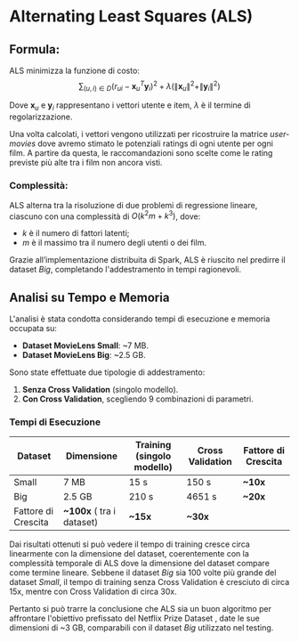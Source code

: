 # **Alternating Least Squares (ALS)**  
## **Formula**: 
ALS minimizza la funzione di costo:
$$\sum_{(u, i) \in D} (r_{ui} - \mathbf{x}_u^T \mathbf{y}_i)^2 + \lambda (\|\mathbf{x}_u\|^2 + \|\mathbf{y}_i\|^2)$$

Dove $\mathbf{x}_u$ e $\mathbf{y}_i$ rappresentano i vettori utente e item, $\lambda$ è il termine di regolarizzazione.

Una volta calcolati, i vettori vengono utilizzati per ricostruire la matrice _user-movies_ dove avremo stimato le potenziali ratings di ogni utente per ogni film. A partire da questa, le raccomandazioni sono scelte come le rating previste più alte tra i film non ancora visti.
     
### **Complessità**:  
ALS alterna tra la risoluzione di due problemi di regressione lineare, ciascuno con una complessità di $O(k^2 m + k^3)$, dove:
- $k$ è il numero di fattori latenti;
- $m$ è il massimo tra il numero degli utenti o dei film.  
     
Grazie all’implementazione distribuita di Spark, ALS è riuscito nel predirre il dataset _Big_, completando l'addestramento in tempi ragionevoli.

## **Analisi su Tempo e Memoria**  

L'analisi è stata condotta considerando tempi di esecuzione e memoria occupata su:  
- **Dataset MovieLens Small**: ~7 MB.  
- **Dataset MovieLens Big**: ~2.5 GB.  

Sono state effettuate due tipologie di addestramento:  
1. **Senza Cross Validation** (singolo modello).  
2. **Con Cross Validation**, scegliendo 9 combinazioni di parametri.  

### **Tempi di Esecuzione**  
| Dataset      | Dimensione | Training (singolo modello) | Cross Validation | Fattore di Crescita |
|--------------|------------|---------------------|-------------------|--------------------|
| Small        | 7 MB       | 15 s               | 150 s            | **~10x**            |
| Big        | 2.5 GB     | 210 s              | 4651 s           | **~20x**           |
| Fattore di Crescita |  **~100x** ( tra i dataset) | **~15x**          | **~30x**           |  

Dai risultati ottenuti si può vedere il tempo di training cresce circa linearmente con la dimensione del dataset, coerentemente con la complessità temporale di ALS dove la dimensione del dataset compare come termine lineare.
Sebbene il dataset *Big* sia 100 volte più grande del dataset *Small*, il tempo di training senza Cross Validation è cresciuto di circa 15x, mentre con Cross Validation di circa 30x.

Pertanto si può trarre la conclusione che ALS sia un buon algoritmo per affrontare l'obiettivo prefissato del Netflix Prize Dataset , date le sue dimensioni di ~3 GB, comparabili con il dataset _Big_ utilizzato nel testing.







